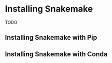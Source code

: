 # Installing Snakemake

TODO

## Installing Snakemake with Pip

## Installing Snakemake with Conda

